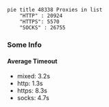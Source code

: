 
```mermaid
pie title 48338 Proxies in list
    "HTTP" : 20924
    "HTTPS": 5570
    "SOCKS" : 26755
```

### Some Info
#### Average Timeout

- mixed: 3.2s
- http: 1.3s
- https: 8.3s
- socks: 4.7s